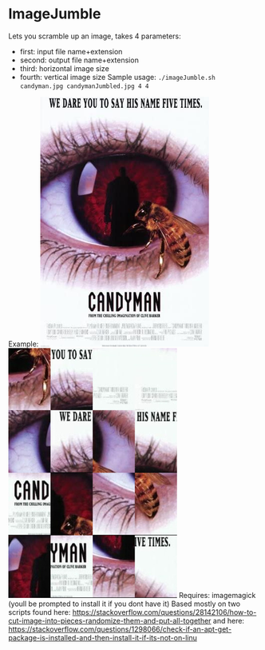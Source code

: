 # ImageJumble

Lets you scramble up an image, takes 4 parameters:
* first: input file name+extension
* second: output file name+extension
* third: horizontal image size
* fourth: vertical image size
Sample usage: ```./imageJumble.sh candyman.jpg candymanJumbled.jpg 4 4  ```

Example:
![input image](ExampleImages/candyman.jpg?raw=true "Input")![output image](ExampleImages/candymanJumbled.jpg?raw=true "Output")
Requires: imagemagick (youll be prompted to install it if you dont have it)
Based mostly on two scripts found here:
https://stackoverflow.com/questions/28142106/how-to-cut-image-into-pieces-randomize-them-and-put-all-together
and here: https://stackoverflow.com/questions/1298066/check-if-an-apt-get-package-is-installed-and-then-install-it-if-its-not-on-linu
